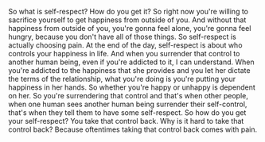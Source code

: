  So what is self-respect? How do you get it? So right now you're willing to sacrifice yourself to get happiness from outside of you. And without that happiness from outside of you, you're gonna feel alone, you're gonna feel hungry, because you don't have all of those things. So self-respect is actually choosing pain. At the end of the day, self-respect is about who controls your happiness in life. And when you surrender that control to another human being, even if you're addicted to it, I can understand. When you're addicted to the happiness that she provides and you let her dictate the terms of the relationship, what you're doing is you're putting your happiness in her hands. So whether you're happy or unhappy is dependent on her. So you're surrendering that control and that's when other people, when one human sees another human being surrender their self-control, that's when they tell them to have some self-respect. So how do you get your self-respect? You take that control back. Why is it hard to take that control back? Because oftentimes taking that control back comes with pain.